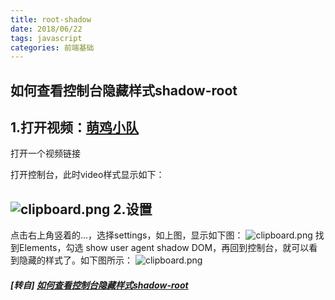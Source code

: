 ```yaml
---
title: root-shadow
date: 2018/06/22
tags: javascript
categories: 前端基础
---
```


## 如何查看控制台隐藏样式shadow-root

1.打开视频：[萌鸡小队](https://m.baidu.com/sf?pd=video_page&sign=2644424138019201916&word=%E8%90%8C%E9%B8%A1%E5%B0%8F%E9%98%9F&title=%E8%90%8C%E9%B8%A1%E5%B0%8F%E9%98%9F%E8%B6%A3%E5%84%BF%E6%AD%8C%2008%20%E4%B8%80%E8%B5%B7%E8%B7%B3%20%E8%90%8C%E9%B8%A1%E5%B0%8F%E9%98%9F%E8%B6%A3%E5%84%BF%E6%AD%8C%3A%E4%B8%80%E8%B5%B7%E8%B7%B3&atn=index&alr=1&openapi=1&resource_id=5052&frsrcid=4185&frsrcid=4185&cambrian_id=1612732424718028&sp=0&lid=7077586335230192403&lid=10376528520655479462&backup_lid=7077586335230192403&ext=%7B%22src%22%3A%22https%3A%5C%2F%5C%2Fvdse.bdstatic.com%5C%2F5ad195742858df836979a139dcbda601.mp4%3Fauthorization%3Dbce-auth-v1%252Ffb297a5cc0fb434c971b8fa103e8dd7b%252F2017-05-11T09%253A02%253A31Z%252F-1%252F%252Ff42897bd8c5ec432eda2bba25e1c1a192c805a481026033111a026e9d1b1f9d0%22%2C%22loc%22%3A%22http%3A%5C%2F%5C%2Fm.v.qq.com%5C%2Fx%5C%2Fpage%5C%2Fh%5C%2Fi%5C%2Fv%5C%2Fh0543ehxviv.html%3Fptag%3D4_5.9.0.21014_copy%26%22%2C%22log_loc%22%3A%22http%3A%5C%2F%5C%2Fm.v.qq.com%5C%2Fx%5C%2Fpage%5C%2Fh%5C%2Fi%5C%2Fv%5C%2Fh0543ehxviv.html%3Fptag%3D4_5.9.0.21014_copy%26%22%2C%22duration%22%3A%22133%22%2C%22poster%22%3A%22http%253A%252F%252Ft11.baidu.com%252Fit%252Fu%253D1009474117%252C1911095290%2526fm%253D171%2526app%253D20%2526f%253DJPEG%253Fw%253D640%2526h%253D362%2526s%253D138AA6EA4E1351C6108146120300D056%22%2C%22source%22%3A%22%5Cu817e%5Cu8baf%5Cu89c6%5Cu9891%22%2C%22s%22%3A%224fc5a291ae508fd21bb2c993d2c599d2%22%2C%22isHttps%22%3A1%2C%22isCompilation%22%3Anull%2C%22jsy%22%3A1%7D&top=%7B%22sfhs%22%3A1%2C%22_hold%22%3A2%7D&fr0=A&fr1=A&referlid=10376528520655479462&ms=1&frorder=2&sfr_fb=0)
---
打开一个视频链接

打开控制台，此时video样式显示如下：
 <!-- more -->
![clipboard.png](http://plq1zlo1f.bkt.clouddn.com/docs-note/blog/root_shadow11.jpg)
2.设置
---
点击右上角竖着的...，选择settings，如上图，显示如下图：
![clipboard.png](http://plq1zlo1f.bkt.clouddn.com/docs-note/blog/root_shadow22.jpg)
找到Elements，勾选 show user agent shadow DOM，再回到控制台，就可以看到隐藏的样式了。如下图所示：
![clipboard.png](http://plq1zlo1f.bkt.clouddn.com/docs-note/blog/root_shadow33.jpg)

##### [转自] [如何查看控制台隐藏样式shadow-root]()